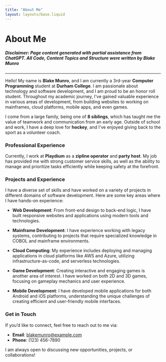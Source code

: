 ```yaml
---
title: "About Me"
layout: layouts/base.liquid
---
```


# About Me
##### Disclaimer: Page content generated with partial assistance from ChatGPT. All Code, Content Topics and Structure were written by Blake Munro
---

Hello! My name is **Blake Munro**, and I am currently a 3rd-year **Computer Programming** student at **Durham College**. I am passionate about technology and software development, and I am proud to be an honor roll student. Throughout my academic journey, I've gained valuable experience in various areas of development, from building websites to working on mainframes, cloud platforms, mobile apps, and even games.

I come from a large family, being one of **8 siblings**, which has taught me the value of teamwork and communication from an early age. Outside of school and work, I have a deep love for **hockey**, and I've enjoyed giving back to the sport as a volunteer coach.

### Professional Experience

Currently, I work at **Playdium** as a **zipline operator** and **party host**. My job has provided me with strong customer service skills, as well as the ability to manage and prioritize tasks efficiently while keeping safety at the forefront.

### Projects and Experience

I have a diverse set of skills and have worked on a variety of projects in different domains of software development. Here are some key areas where I have hands-on experience:

- **Web Development**: From front-end design to back-end logic, I have built responsive websites and applications using modern tools and technologies.
  
- **Mainframe Development**: I have experience working with legacy systems, contributing to projects that require specialized knowledge in COBOL and mainframe environments.
  
- **Cloud Computing**: My experience includes deploying and managing applications in cloud platforms like AWS and Azure, utilizing infrastructure-as-code, and serverless technologies.
  
- **Game Development**: Creating interactive and engaging games is another area of interest. I have worked on both 2D and 3D games, focusing on gameplay mechanics and user experience.
  
- **Mobile Development**: I have developed mobile applications for both Android and iOS platforms, understanding the unique challenges of creating efficient and user-friendly mobile interfaces.

### Get in Touch

If you’d like to connect, feel free to reach out to me via:

- **Email**: [blakemunro@example.com](mailto:blakemunro@example.com)
- **Phone**: (123) 456-7890

I am always open to discussing new opportunities, projects, or collaborations!

